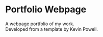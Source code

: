 # Portfolio Webpage
A webpage portfolio of my work. <br>
Developed from a template by Kevin Powell.
